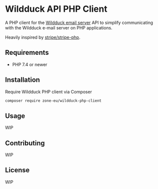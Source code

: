 # Wildduck API PHP Client

A PHP client for the [Wildduck email server](https://github.com/nodemailer/wildduck)
API to simplify communicating with the Wildduck e-mail server on PHP applications.

Heavily inspired by [stripe/stripe-php](https://github.com/stripe/stripe-php).

## Requirements

* PHP 7.4 or newer

## Installation

Require Wildduck PHP client via Composer
```bash
composer require zone-eu/wildduck-php-client
```

## Usage
WIP

## Contributing
WIP

## License
WIP
